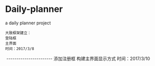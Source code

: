 # Daily-planner
a daily planner project

    大致框架建立：
    登陆框
    主界面
    时间：2017/3/8
    
  -----------------------
        添加注册框
        构建主界面显示方式
        时间：2017/3/10
